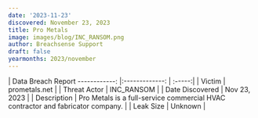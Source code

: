 ```yaml
---
date: '2023-11-23'
discovered: November 23, 2023
title: Pro Metals
image: images/blog/INC_RANSOM.png
author: Breachsense Support
draft: false
yearmonths: 2023/november
---
```



| Data Breach Report
------------:     |:-------------:    | :-----:|
| Victim      | prometals.net      | 
| Threat Actor      | INC_RANSOM      | 
| Date Discovered      | Nov 23, 2023      | 
| Description      | Pro Metals is a full-service commercial HVAC contractor and fabricator company.      | 
| Leak Size      | Unknown      | 

